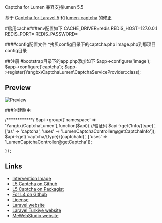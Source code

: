 
 Captcha for Lumen 兼容支持lumen 5.5 

基于 [Captcha for Laravel 5](https://github.com/mewebstudio/captcha) 和 [lumen-captcha](https://github.com/aishan/lumen-captcha)
的修正


#启用cache###env配置如下
CACHE_DRIVER=redis
REDIS_HOST=127.0.0.1
REDIS_PORT=
REDIS_PASSWORD=

####config配置文件
*拷贝config目录下的captcha.php image.php到那项目config目录

##注册
#bootstrap目录下的app.php添加如下
$app->configure('image');
$app->configure('captcha');
$app->register(Yangbx\CaptchaLumen\CaptchaServiceProvider::class);

## Preview
![Preview](http://i.imgur.com/HYtr744.png)

###创建路由

  /************/
    $api->group(['namespace' => 'Yangbx\CaptchaLumen'],function($api){
        //验证码
        $api->get('Info/{type}', ['as' => 'captcha', 'uses' => 'LumenCaptchaController@getCaptchaInfo']);
        $api->get('captcha/{type}/{captchaId}', ['uses' => 'LumenCaptchaController@getCaptcha']);
      
    });
## Links
* [Intervention Image](https://github.com/Intervention/image)
* [L5 Captcha on Github](https://github.com/mewebstudio/captcha)
* [L5 Captcha on Packagist](https://packagist.org/packages/mews/captcha)
* [For L4 on Github](https://github.com/mewebstudio/captcha/tree/master-l4)
* [License](http://www.opensource.org/licenses/mit-license.php)
* [Laravel website](http://laravel.com)
* [Laravel Turkiye website](http://www.laravel.gen.tr)
* [MeWebStudio website](http://www.mewebstudio.com)
